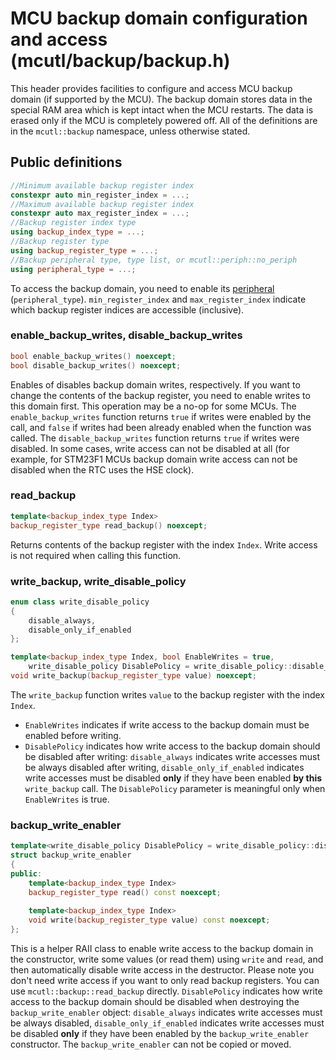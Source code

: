 # MCU backup domain configuration and access (mcutl/backup/backup.h)
This header provides facilities to configure and access MCU backup domain (if supported by the MCU). The backup domain stores data in the special RAM area which is kept intact when the MCU restarts. The data is erased only if the MCU is completely powered off. All of the definitions are in the `mcutl::backup` namespace, unless otherwise stated.

## Public definitions
```cpp
//Minimum available backup register index
constexpr auto min_register_index = ...;
//Maximum available backup register index
constexpr auto max_register_index = ...;
//Backup register index type
using backup_index_type = ...;
//Backup register type
using backup_register_type = ...;
//Backup peripheral type, type list, or mcutl::periph::no_periph
using peripheral_type = ...;
```
To access the backup domain, you need to enable its [peripheral](periph.md) (`peripheral_type`). `min_register_index` and `max_register_index` indicate which backup register indices are accessible (inclusive).

### enable_backup_writes, disable_backup_writes
```cpp
bool enable_backup_writes() noexcept;
bool disable_backup_writes() noexcept;
```
Enables of disables backup domain writes, respectively. If you want to change the contents of the backup register, you need to enable writes to this domain first. This operation may be a no-op for some MCUs. The `enable_backup_writes` function returns `true` if writes were enabled by the call, and `false` if writes had been already enabled when the function was called. The `disable_backup_writes` function returns `true` if writes were disabled. In some cases, write access can not be disabled at all (for example, for STM23F1 MCUs backup domain write access can not be disabled when the RTC uses the HSE clock).

### read_backup
```cpp
template<backup_index_type Index>
backup_register_type read_backup() noexcept;
```
Returns contents of the backup register with the index `Index`. Write access is not required when calling this function.

### write_backup, write_disable_policy
```cpp
enum class write_disable_policy
{
	disable_always,
	disable_only_if_enabled
};

template<backup_index_type Index, bool EnableWrites = true,
	write_disable_policy DisablePolicy = write_disable_policy::disable_only_if_enabled>
void write_backup(backup_register_type value) noexcept;
```
The `write_backup` function writes `value` to the backup register with the index `Index`.
* `EnableWrites` indicates if write access to the backup domain must be enabled before writing.
* `DisablePolicy` indicates how write access to the backup domain should be disabled after writing: `disable_always` indicates write accesses must be always disabled after writing, `disable_only_if_enabled` indicates write accesses must be disabled **only** if they have been enabled **by this** `write_backup` call. The `DisablePolicy` parameter is meaningful only when `EnableWrites` is true.

### backup_write_enabler
```cpp
template<write_disable_policy DisablePolicy = write_disable_policy::disable_only_if_enabled>
struct backup_write_enabler
{
public:
	template<backup_index_type Index>
	backup_register_type read() const noexcept;
	
	template<backup_index_type Index>
	void write(backup_register_type value) const noexcept;
};
```
This is a helper RAII class to enable write access to the backup domain in the constructor, write some values (or read them) using `write` and `read`, and then automatically disable write access in the destructor. Please note you don't need write access if you want to only read backup registers. You can use `mcutl::backup::read_backup` directly. `DisablePolicy` indicates how write access to the backup domain should be disabled when destroying the `backup_write_enabler` object: `disable_always` indicates write accesses must be always disabled, `disable_only_if_enabled` indicates write accesses must be disabled **only** if they have been enabled by the `backup_write_enabler` constructor. The `backup_write_enabler` can not be copied or moved.
